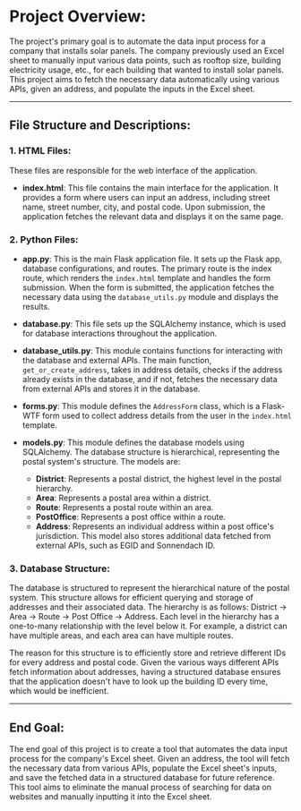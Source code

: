# **Project Overview**:
The project's primary goal is to automate the data input process for a company that installs solar panels. The company previously used an Excel sheet to manually input various data points, such as rooftop size, building electricity usage, etc., for each building that wanted to install solar panels. This project aims to fetch the necessary data automatically using various APIs, given an address, and populate the inputs in the Excel sheet.

---

## **File Structure and Descriptions**:

### 1. **HTML Files**:
These files are responsible for the web interface of the application.

- **index.html**: This file contains the main interface for the application. It provides a form where users can input an address, including street name, street number, city, and postal code. Upon submission, the application fetches the relevant data and displays it on the same page.

### 2. **Python Files**:

- **app.py**: This is the main Flask application file. It sets up the Flask app, database configurations, and routes. The primary route is the index route, which renders the `index.html` template and handles the form submission. When the form is submitted, the application fetches the necessary data using the `database_utils.py` module and displays the results.

- **database.py**: This file sets up the SQLAlchemy instance, which is used for database interactions throughout the application.

- **database_utils.py**: This module contains functions for interacting with the database and external APIs. The main function, `get_or_create_address`, takes in address details, checks if the address already exists in the database, and if not, fetches the necessary data from external APIs and stores it in the database.

- **forms.py**: This module defines the `AddressForm` class, which is a Flask-WTF form used to collect address details from the user in the `index.html` template.

- **models.py**: This module defines the database models using SQLAlchemy. The database structure is hierarchical, representing the postal system's structure. The models are:
  - **District**: Represents a postal district, the highest level in the postal hierarchy.
  - **Area**: Represents a postal area within a district.
  - **Route**: Represents a postal route within an area.
  - **PostOffice**: Represents a post office within a route.
  - **Address**: Represents an individual address within a post office's jurisdiction. This model also stores additional data fetched from external APIs, such as EGID and Sonnendach ID.

### 3. **Database Structure**:
The database is structured to represent the hierarchical nature of the postal system. This structure allows for efficient querying and storage of addresses and their associated data. The hierarchy is as follows: District → Area → Route → Post Office → Address. Each level in the hierarchy has a one-to-many relationship with the level below it. For example, a district can have multiple areas, and each area can have multiple routes.

The reason for this structure is to efficiently store and retrieve different IDs for every address and postal code. Given the various ways different APIs fetch information about addresses, having a structured database ensures that the application doesn't have to look up the building ID every time, which would be inefficient.

---

## **End Goal**:
The end goal of this project is to create a tool that automates the data input process for the company's Excel sheet. Given an address, the tool will fetch the necessary data from various APIs, populate the Excel sheet's inputs, and save the fetched data in a structured database for future reference. This tool aims to eliminate the manual process of searching for data on websites and manually inputting it into the Excel sheet.
